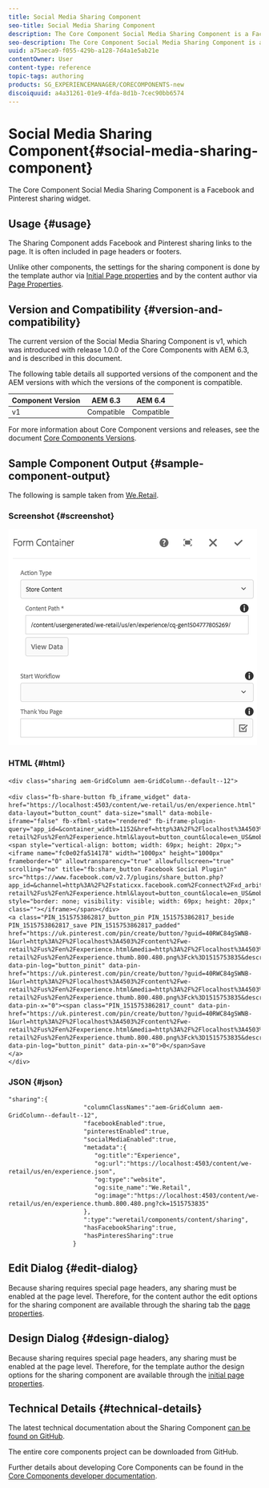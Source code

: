 ```yaml
---
title: Social Media Sharing Component
seo-title: Social Media Sharing Component
description: The Core Component Social Media Sharing Component is a Facebook and Pinterest sharing widget.
seo-description: The Core Component Social Media Sharing Component is a Facebook and Pinterest sharing widget.
uuid: a75aeca9-f055-429b-a128-7d4a1e5ab21e
contentOwner: User
content-type: reference
topic-tags: authoring
products: SG_EXPERIENCEMANAGER/CORECOMPONENTS-new
discoiquuid: a4a31261-01e9-4fda-8d1b-7cec90bb6574
---
```


# Social Media Sharing Component{#social-media-sharing-component}

The Core Component Social Media Sharing Component is a Facebook and Pinterest sharing widget.

## Usage {#usage}

The Sharing Component adds Facebook and Pinterest sharing links to the page. It is often included in page headers or footers.

Unlike other components, the settings for the sharing component is done by the template author via [Initial Page properties](https://helpx.adobe.com/experience-manager/6-3/sites/authoring/using/templates.html#main-pars_title_1651978509) and by the content author via [Page Properties](https://helpx.adobe.com/experience-manager/6-3/sites/authoring/using/editing-page-properties.html).

## Version and Compatibility {#version-and-compatibility}

The current version of the Social Media Sharing Component is v1, which was introduced with release 1.0.0 of the Core Components with AEM 6.3, and is described in this document.

The following table details all supported versions of the component and the AEM versions with which the versions of the component is compatible.

|Component Version|AEM 6.3|AEM 6.4|
|--- |--- |--- |
|v1|Compatible|Compatible|


For more information about Core Component versions and releases, see the document [Core Components Versions](versions.md).

## Sample Component Output {#sample-component-output}

The following is sample taken from [We.Retail](https://helpx.adobe.com/experience-manager/6-3/sites/developing/using/we-retail.html).

### Screenshot {#screenshot}

![](assets/chlimage_1.png) 

### HTML {#html}

```
<div class="sharing aem-GridColumn aem-GridColumn--default--12">

<div class="fb-share-button fb_iframe_widget" data-href="https://localhost:4503/content/we-retail/us/en/experience.html" data-layout="button_count" data-size="small" data-mobile-iframe="false" fb-xfbml-state="rendered" fb-iframe-plugin-query="app_id=&container_width=1152&href=http%3A%2F%2Flocalhost%3A4503%2Fcontent%2Fwe-retail%2Fus%2Fen%2Fexperience.html&layout=button_count&locale=en_US&mobile_iframe=false&sdk=joey&size=small"><span style="vertical-align: bottom; width: 69px; height: 20px;"><iframe name="fc0e02fa514178" width="1000px" height="1000px" frameborder="0" allowtransparency="true" allowfullscreen="true" scrolling="no" title="fb:share_button Facebook Social Plugin" src="https://www.facebook.com/v2.7/plugins/share_button.php?app_id=&channel=http%3A%2F%2Fstaticxx.facebook.com%2Fconnect%2Fxd_arbiter%2Fr%2FlY4eZXm_YWu.js%3Fversion%3D42%23cb%3Df1b1727c10887a8%26domain%3Dlocalhost%26origin%3Dhttp%253A%252F%252Flocalhost%253A4503%252Ff1cacf3ab0a9334%26relation%3Dparent.parent&container_width=1152&href=http%3A%2F%2Flocalhost%3A4503%2Fcontent%2Fwe-retail%2Fus%2Fen%2Fexperience.html&layout=button_count&locale=en_US&mobile_iframe=false&sdk=joey&size=small" style="border: none; visibility: visible; width: 69px; height: 20px;" class=""></iframe></span></div>
<a class="PIN_1515753862817_button_pin PIN_1515753862817_beside PIN_1515753862817_save PIN_1515753862817_padded" href="https://uk.pinterest.com/pin/create/button/?guid=40RWC84gSWNB-1&url=http%3A%2F%2Flocalhost%3A4503%2Fcontent%2Fwe-retail%2Fus%2Fen%2Fexperience.html&media=http%3A%2F%2Flocalhost%3A4503%2Fcontent%2Fwe-retail%2Fus%2Fen%2Fexperience.thumb.800.480.png%3Fck%3D1515753835&description=Experience" data-pin-log="button_pinit" data-pin-href="https://uk.pinterest.com/pin/create/button/?guid=40RWC84gSWNB-1&url=http%3A%2F%2Flocalhost%3A4503%2Fcontent%2Fwe-retail%2Fus%2Fen%2Fexperience.html&media=http%3A%2F%2Flocalhost%3A4503%2Fcontent%2Fwe-retail%2Fus%2Fen%2Fexperience.thumb.800.480.png%3Fck%3D1515753835&description=Experience" data-pin-x="0"><span class="PIN_1515753862817_count" data-pin-href="https://uk.pinterest.com/pin/create/button/?guid=40RWC84gSWNB-1&url=http%3A%2F%2Flocalhost%3A4503%2Fcontent%2Fwe-retail%2Fus%2Fen%2Fexperience.html&media=http%3A%2F%2Flocalhost%3A4503%2Fcontent%2Fwe-retail%2Fus%2Fen%2Fexperience.thumb.800.480.png%3Fck%3D1515753835&description=Experience" data-pin-log="button_pinit" data-pin-x="0">0</span>Save
</a>
</div>
```

### JSON {#json}

```
"sharing":{  
                     "columnClassNames":"aem-GridColumn aem-GridColumn--default--12",
                     "facebookEnabled":true,
                     "pinterestEnabled":true,
                     "socialMediaEnabled":true,
                     "metadata":{  
                        "og:title":"Experience",
                        "og:url":"https://localhost:4503/content/we-retail/us/en/experience.json",
                        "og:type":"website",
                        "og:site_name":"We.Retail",
                        "og:image":"https://localhost:4503/content/we-retail/us/en/experience.thumb.800.480.png?ck=1515753835"
                     },
                     ":type":"weretail/components/content/sharing",
                     "hasFacebookSharing":true,
                     "hasPinteresSharing":true
                  }
```

## Edit Dialog {#edit-dialog}

Because sharing requires special page headers, any sharing must be enabled at the page level. Therefore, for the content author the edit options for the sharing component are available through the sharing tab the [page properties](https://helpx.adobe.com/experience-manager/6-3/sites/authoring/using/editing-page-properties.html).

## Design Dialog {#design-dialog}

Because sharing requires special page headers, any sharing must be enabled at the page level. Therefore, for the template author the design options for the sharing component are available through the [initial page properties](https://helpx.adobe.com/experience-manager/6-3/sites/authoring/using/templates.html#main-pars_title_1651978509).

## Technical Details {#technical-details}

The latest technical documentation about the Sharing Component [can be found on GitHub](https://github.com/adobe/aem-core-wcm-components/blob/master/content/src/content/jcr_root/apps/core/wcm/components/sharing/v1/sharing).

The entire core components project can be downloaded from GitHub.

Further details about developing Core Components can be found in the [Core Components developer documentation](developing.md). 
